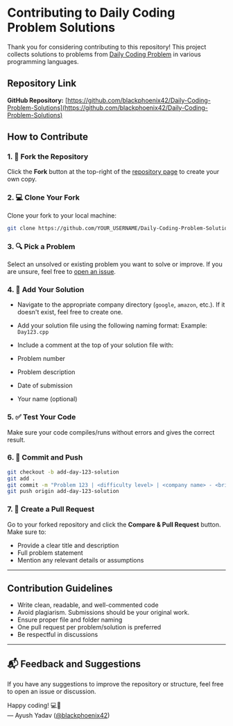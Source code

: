 # Contributing to Daily Coding Problem Solutions

Thank you for considering contributing to this repository! This project collects solutions to problems from [Daily Coding Problem](https://www.dailycodingproblem.com/) in various programming languages.

## Repository Link

**GitHub Repository:** [https://github.com/blackphoenix42/Daily-Coding-Problem-Solutions](https://github.com/blackphoenix42/Daily-Coding-Problem-Solutions)

## How to Contribute

### 1. 📂 Fork the Repository

Click the **Fork** button at the top-right of the [repository page](https://github.com/blackphoenix42/Daily-Coding-Problem-Solutions) to create your own copy.

### 2. 💻 Clone Your Fork

Clone your fork to your local machine:

```bash
git clone https://github.com/YOUR_USERNAME/Daily-Coding-Problem-Solutions.git
```

### 3. 🔍 Pick a Problem

Select an unsolved or existing problem you want to solve or improve. If you are unsure, feel free to [open an issue](https://github.com/blackphoenix42/Daily-Coding-Problem-Solutions/issues).

### 4. 🧠 Add Your Solution

- Navigate to the appropriate company directory (`google`, `amazon`, etc.). If it doesn't exist, feel free to create one.
- Add your solution file using the following naming format:
  Example: `Day123.cpp`

- Include a comment at the top of your solution file with:
- Problem number
- Problem description
- Date of submission
- Your name (optional)

### 5. ✅ Test Your Code

Make sure your code compiles/runs without errors and gives the correct result.

### 6. 📝 Commit and Push

```bash
git checkout -b add-day-123-solution
git add .
git commit -m "Problem 123 | <difficulty level> | <company name> - <brief description>"
git push origin add-day-123-solution
```

### 7. 🔁 Create a Pull Request

Go to your forked repository and click the **Compare & Pull Request** button. Make sure to:

- Provide a clear title and description
- Full problem statement
- Mention any relevant details or assumptions

---

## Contribution Guidelines

- Write clean, readable, and well-commented code
- Avoid plagiarism. Submissions should be your original work.
- Ensure proper file and folder naming
- One pull request per problem/solution is preferred
- Be respectful in discussions

---

## 📬 Feedback and Suggestions

If you have any suggestions to improve the repository or structure, feel free to open an issue or discussion.

Happy coding! 💻🚀  
— Ayush Yadav ([@blackphoenix42](https://github.com/blackphoenix42))
